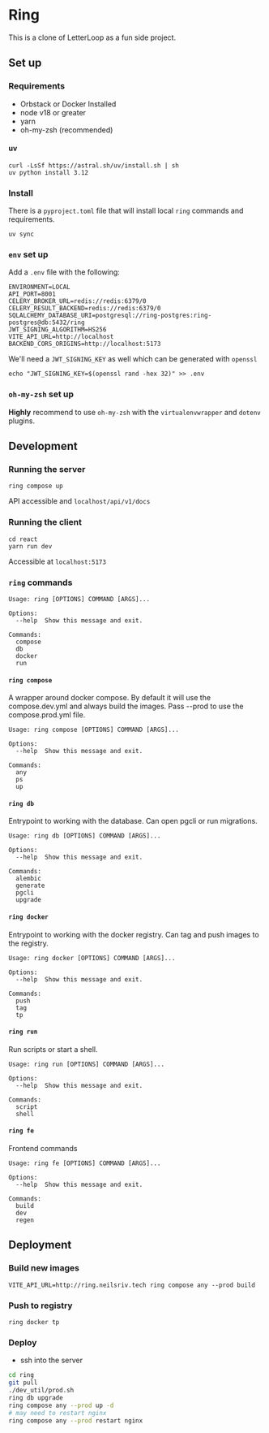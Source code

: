 # Ring
This is a clone of LetterLoop as a fun side project.

## Set up
### Requirements
- Orbstack or Docker Installed
- node v18 or greater
- yarn
- oh-my-zsh (recommended)

#### uv
```
curl -LsSf https://astral.sh/uv/install.sh | sh
uv python install 3.12
```
### Install
There is a `pyproject.toml` file that will install local `ring` commands and requirements.
```
uv sync
```

### `env` set up
Add a `.env` file with the following:
```
ENVIRONMENT=LOCAL
API_PORT=8001
CELERY_BROKER_URL=redis://redis:6379/0
CELERY_RESULT_BACKEND=redis://redis:6379/0
SQLALCHEMY_DATABASE_URI=postgresql://ring-postgres:ring-postgres@db:5432/ring
JWT_SIGNING_ALGORITHM=HS256
VITE_API_URL=http://localhost
BACKEND_CORS_ORIGINS=http://localhost:5173
```
We'll need a `JWT_SIGNING_KEY` as well which can be generated with `openssl`
```
echo "JWT_SIGNING_KEY=$(openssl rand -hex 32)" >> .env
```

### `oh-my-zsh` set up
**Highly** recommend to use `oh-my-zsh` with the `virtualenvwrapper` and `dotenv` plugins.

## Development
### Running the server
```
ring compose up
```
API accessible and `localhost/api/v1/docs`
### Running the client
```
cd react
yarn run dev
```
Accessible at `localhost:5173`

### `ring` commands
```
Usage: ring [OPTIONS] COMMAND [ARGS]...

Options:
  --help  Show this message and exit.

Commands:
  compose
  db
  docker
  run
```
#### `ring compose`
A wrapper around docker compose. By default it will use the compose.dev.yml and always build the images. Pass --prod to use the compose.prod.yml file.
```
Usage: ring compose [OPTIONS] COMMAND [ARGS]...

Options:
  --help  Show this message and exit.

Commands:
  any
  ps
  up
```

#### `ring db`
Entrypoint to working with the database. Can open pgcli or run migrations.
```
Usage: ring db [OPTIONS] COMMAND [ARGS]...

Options:
  --help  Show this message and exit.

Commands:
  alembic
  generate
  pgcli
  upgrade
```

#### `ring docker`
Entrypoint to working with the docker registry. Can tag and push images to the registry.
```
Usage: ring docker [OPTIONS] COMMAND [ARGS]...

Options:
  --help  Show this message and exit.

Commands:
  push
  tag
  tp
```

#### `ring run`
Run scripts or start a shell.
```
Usage: ring run [OPTIONS] COMMAND [ARGS]...

Options:
  --help  Show this message and exit.

Commands:
  script
  shell
```

#### `ring fe`
Frontend commands
```
Usage: ring fe [OPTIONS] COMMAND [ARGS]...

Options:
  --help  Show this message and exit.

Commands:
  build
  dev
  regen
```

## Deployment
### Build new images
```
VITE_API_URL=http://ring.neilsriv.tech ring compose any --prod build
```
### Push to registry
```
ring docker tp
```
### Deploy
- ssh into the server

```bash
cd ring
git pull
./dev_util/prod.sh
ring db upgrade
ring compose any --prod up -d
# may need to restart nginx
ring compose any --prod restart nginx
```
